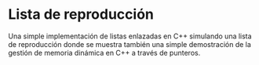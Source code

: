 # Lista de reproducción

Una simple implementación de listas enlazadas en C++ simulando una lista de reproducción donde se muestra también una simple demostración de la gestión de memoria dinámica en C++ a través de punteros.


